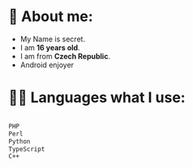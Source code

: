 # 👦 About me:
- My Name is secret. 
- I am **16 years old**.<br>
- I am from **Czech Republic**.<br>
- Android enjoyer



# 👨‍💻 Languages what I use:
<!--START_SECTION:waka-->

```txt

PHP
Perl                  
Python
TypeScript
C++
```

<!--END_SECTION:waka-->
